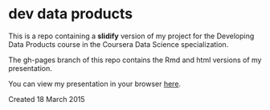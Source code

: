 # dev data products  

This is a repo containing a **slidify** version of my project for the Developing Data Products course in the Coursera Data Science specialization. 

The gh-pages branch of this repo contains the Rmd and html versions of my presentation.

You can view my presentation in your browser [here](http://mark-ko.github.io/Presentations-Test). 

Created 18 March 2015

